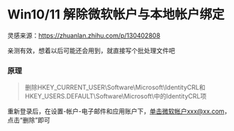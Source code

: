 # Win10/11 解除微软帐户与本地帐户绑定

灵感来源：https://zhuanlan.zhihu.com/p/130402808

亲测有效，想着以后可能还会用到，就直接写个批处理文件吧

### 原理

>删除HKEY_CURRENT_USER\Software\Microsoft\IdentityCRL和HKEY_USERS\.DEFAULT\Software\Microsoft\中的IdentityCRL项

重新登录后，在设置-帐户-电子邮件和应用账户下，单击微软帐户xxx@xx.com，点击“删除”即可
